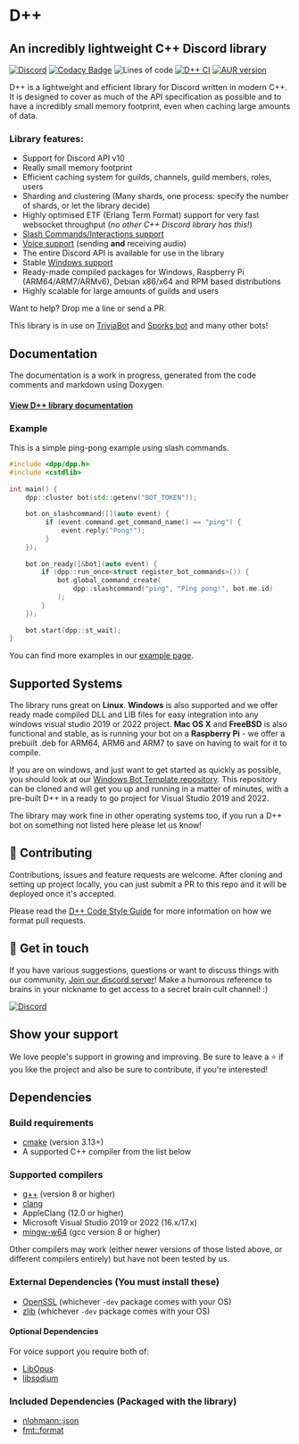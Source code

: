 # D++
## An incredibly lightweight C++ Discord library

[![Discord](https://img.shields.io/discord/825407338755653642?style=flat)](https://discord.gg/dpp) 
[![Codacy Badge](https://app.codacy.com/project/badge/Grade/39b054c38bba411d9b25b39524016c9e)](https://www.codacy.com/gh/brainboxdotcc/DPP/dashboard?utm_source=github.com&amp;utm_medium=referral&amp;utm_content=brainboxdotcc/DPP&amp;utm_campaign=Badge_Grade) 
![Lines of code](https://img.shields.io/tokei/lines/github/brainboxdotcc/DPP) 
[![D++ CI](https://github.com/brainboxdotcc/DPP/actions/workflows/ci.yml/badge.svg)](https://github.com/brainboxdotcc/DPP/actions/workflows/ci.yml)
[![AUR version](https://img.shields.io/aur/version/dpp)](https://aur.archlinux.org/packages/dpp)

D++ is a lightweight and efficient library for Discord written in modern C++. It is designed to cover as much of the API specification as possible and to have a incredibly small memory footprint, even when caching large amounts of data.

### Library features:

* Support for Discord API v10
* Really small memory footprint
* Efficient caching system for guilds, channels, guild members, roles, users
* Sharding and clustering (Many shards, one process: specify the number of shards, or let the library decide)
* Highly optimised ETF (Erlang Term Format) support for very fast websocket throughput (*no other C++ Discord library has this!*)
* [Slash Commands/Interactions support](https://dpp.dev/slashcommands.html)
* [Voice support](https://dpp.dev/soundboard.html) (sending **and** receiving audio)
* The entire Discord API is available for use in the library
* Stable [Windows support](https://dpp.dev/buildwindows.html)
* Ready-made compiled packages for Windows, Raspberry Pi (ARM64/ARM7/ARMv6), Debian x86/x64 and RPM based distributions
* Highly scalable for large amounts of guilds and users

Want to help? Drop me a line or send a PR.

This library is in use on [TriviaBot](https://triviabot.co.uk/) and [Sporks bot](https://sporks.gg) and many other bots!

## Documentation

The documentation is a work in progress, generated from the code comments and markdown using Doxygen.

#### [View D++ library documentation](https://dpp.dev/)

### Example

This is a simple ping-pong example using slash commands.

```c++
#include <dpp/dpp.h>
#include <cstdlib>
 
int main() {
    dpp::cluster bot(std::getenv("BOT_TOKEN"));
 
    bot.on_slashcommand([](auto event) {
         if (event.command.get_command_name() == "ping") {
             event.reply("Pong!");
         }
    });
 
    bot.on_ready([&bot](auto event) {
        if (dpp::run_once<struct register_bot_commands>()) {
            bot.global_command_create(
                dpp::slashcommand("ping", "Ping pong!", bot.me.id)
            );
        }
    });
 
    bot.start(dpp::st_wait);
}
```

You can find more examples in our [example page](https://dpp.dev/md_docpages_03_example_programs.html).

## Supported Systems

The library runs great on **Linux**. **Windows** is also supported and we offer ready made compiled DLL and LIB files for easy integration into any windows visual studio 2019 or 2022 project.
**Mac OS X** and **FreeBSD** is also functional and stable, as is running your bot on a **Raspberry Pi** - we offer a prebuilt .deb for ARM64, ARM6 and ARM7 to save on having to wait for it to compile.

If you are on windows, and just want to get started as quickly as possible, you should look at our [Windows Bot Template repository](https://github.com/brainboxdotcc/windows-bot-template). This repository can be cloned and will get you up and running in a matter of minutes, with a pre-built D++ in a ready to go project for Visual Studio 2019 and 2022.

The library may work fine in other operating systems too, if you run a D++ bot on something not listed here please let us know!

## 🤝 Contributing

Contributions, issues and feature requests are welcome. After cloning and setting up project locally, you can just submit 
a PR to this repo and it will be deployed once it's accepted.

Please read the [D++ Code Style Guide](https://dpp.dev/coding-standards.html) for more information on how we format pull requests.

## 💬 Get in touch

If you have various suggestions, questions or want to discuss things with our community, [Join our discord server](https://discord.gg/dpp)!
Make a humorous reference to brains in your nickname to get access to a secret brain cult channel! :)

[![Discord](https://img.shields.io/discord/825407338755653642?style=flat)](https://discord.gg/dpp)

## Show your support

We love people's support in growing and improving. Be sure to leave a ⭐️ if you like the project and also be sure to contribute, if you're interested!

## Dependencies

### Build requirements
* [cmake](https://cmake.org/) (version 3.13+)
* A supported C++ compiler from the list below

### Supported compilers
* [g++](https://gcc.gnu.org) (version 8 or higher)
* [clang](https://clang.llvm.org/)
* AppleClang (12.0 or higher)
* Microsoft Visual Studio 2019 or 2022 (16.x/17.x)
* [mingw-w64](https://www.mingw-w64.org/) (gcc version 8 or higher)

Other compilers may work (either newer versions of those listed above, or different compilers entirely) but have not been tested by us.

### External Dependencies (You must install these)
* [OpenSSL](https://openssl.org/) (whichever `-dev` package comes with your OS)
* [zlib](https://zlib.net) (whichever `-dev` package comes with your OS)

#### Optional Dependencies
For voice support you require both of:
* [LibOpus](https://www.opus-codec.org)
* [libsodium](https://github.com/jedisct1/libsodium)

### Included Dependencies (Packaged with the library)
* [nlohmann::json](https://github.com/nlohmann/json)
* [fmt::format](https://github.com/fmtlib/fmt)

